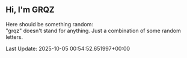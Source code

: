 ## Hi, I'm GRQZ
Here should be something random:  
"grqz" doesn't stand for anything. Just a combination of some random letters.


Last Update: 2025-10-05 00:54:52.651997+00:00
